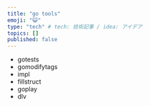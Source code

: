 ```yaml
---
title: "go tools"
emoji: "😺"
type: "tech" # tech: 技術記事 / idea: アイデア
topics: []
published: false
---
```

- gotests
- gomodifytags
- impl
- fillstruct
- goplay
- dlv
